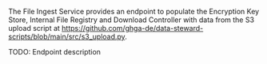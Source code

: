 <!-- Please provide a short overview of the features of this service.-->

The File Ingest Service provides an endpoint to populate the Encryption Key Store,
Internal File Registry and Download Controller with data from the S3 upload script at
https://github.com/ghga-de/data-steward-scripts/blob/main/src/s3_upload.py.

TODO: Endpoint description
